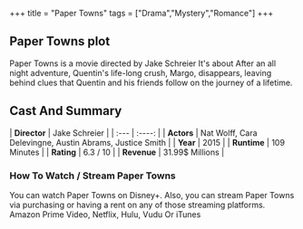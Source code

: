 +++
title = "Paper Towns"
tags = ["Drama","Mystery","Romance"]
+++
## Paper Towns plot
Paper Towns is a movie directed by Jake Schreier It's about After an all night adventure, Quentin's life-long crush, Margo, disappears, leaving behind clues that Quentin and his friends follow on the journey of a lifetime.
## Cast And Summary
| **Director**      | Jake Schreier |
    | :---        |    :----:   |
    |  **Actors** | Nat Wolff, Cara Delevingne, Austin Abrams, Justice Smith |
    | **Year**   | 2015    |
    |  **Runtime** | 109 Minutes |
    |  **Rating** | 6.3 / 10 | 
    |  **Revenue** | 31.99$ Millions |
### How To Watch / Stream Paper Towns
You can watch Paper Towns on Disney+.
Also, you can stream Paper Towns via purchasing or having a rent on any of those streaming platforms.
Amazon Prime Video, Netflix, Hulu, Vudu Or iTunes